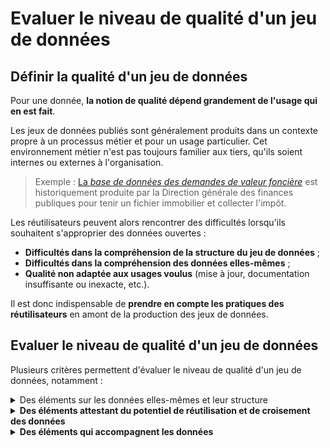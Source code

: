 # Evaluer le niveau de qualité d'un jeu de données

## Définir la qualité d'un jeu de données

Pour une donnée, **la notion de qualité dépend grandement de l'usage qui en est fait**.&#x20;

Les jeux de données publiés sont généralement produits dans un contexte propre à un processus métier et pour un usage particulier. Cet environnement métier n'est pas toujours familier aux tiers, qu'ils soient internes ou externes à l'organisation.&#x20;

> Exemple : [La _base de données des demandes de valeur foncière_](https://www.data.gouv.fr/fr/datasets/demandes-de-valeurs-foncieres/) est historiquement produite par la Direction générale des finances publiques pour tenir un fichier immobilier et collecter l'impôt.

Les réutilisateurs peuvent alors rencontrer des difficultés lorsqu'ils souhaitent s'approprier des données ouvertes :&#x20;

* **Difficultés dans la compréhension de la structure du jeu de données** ;
* **Difficultés dans la compréhension des données elles-mêmes** ;&#x20;
* **Qualité non adaptée aux usages voulus** (mise à jour, documentation insuffisante ou inexacte, etc.).

Il est donc indispensable de **prendre en compte les pratiques des réutilisateurs** en amont de la production des jeux de données.&#x20;

## Evaluer le niveau de qualité d'un jeu de données

Plusieurs critères permettent d'évaluer le niveau de qualité d'un jeu de données, notamment :&#x20;

<details>

<summary>Des éléments sur les données elles-mêmes et leur structure</summary>

* **Le format de fichier,** qui doit permettre de facilement récupérer les données pour les réutiliser de la manière souhaitée (CSV, JSON plutôt que des formats propriétaires comme Excel) ;
* **La structure du fichier**, avec notamment des propriétés au nom explicite, compréhensible rapidement et interprétable facilement par des machines ;&#x20;
* **Le contenu**, qui doit être le plus épuré possible, avec un type de donnée simple (un nombre, un pourcentage, une chaîne de caractère, une date, etc.) et un sens "métier" le plus clair possible.&#x20;

</details>

<details>

<summary><strong>Des éléments attestant du potentiel de réutilisation et de croisement des données</strong></summary>

* **Le respect de standards**, référentiels et schémas déjà établis ;
* **La présence de données et colonnes pivots** pour lier les données à un référentiel (par exemple le SIRET).

</details>

<details>

<summary><strong>Des éléments qui accompagnent les données</strong></summary>

* **Une documentation** claire et rigoureuse avec des métadonnées sur le format du fichier, les versions et les référentiels ;
* **La gestion des versions et des mises à jour des données** ;
* **Des échanges entre producteurs et réutilisateurs du jeu de données** avec si possible des mécanismes de contribution aux données.

</details>

